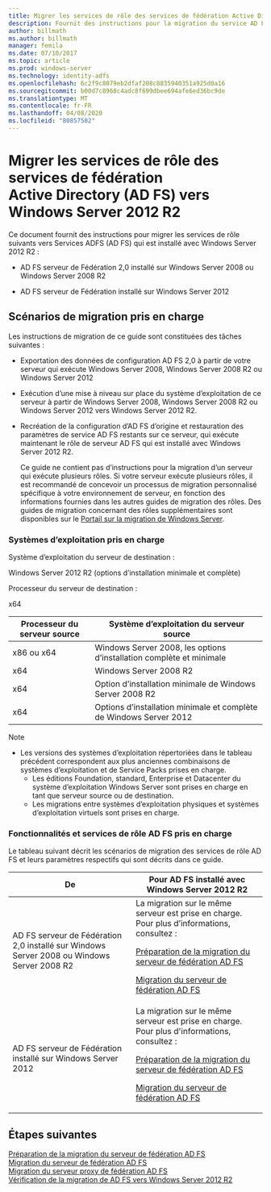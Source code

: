 ```yaml
---
title: Migrer les services de rôle des services de fédération Active Directory (AD FS) vers Windows Server 2012 R2
description: Fournit des instructions pour la migration du service AD FS vers Windows Server 2012 R2.
author: billmath
ms.author: billmath
manager: femila
ms.date: 07/10/2017
ms.topic: article
ms.prod: windows-server
ms.technology: identity-adfs
ms.openlocfilehash: 6c2f9c8079eb2dfaf208c8835940351a925d0a16
ms.sourcegitcommit: b00d7c8968c4adc8f699dbee694afe6ed36bc9de
ms.translationtype: MT
ms.contentlocale: fr-FR
ms.lasthandoff: 04/08/2020
ms.locfileid: "80857502"
---
```

# <a name="migrate-active-directory-federation-services-role-services-to-windows-server-2012-r2"></a>Migrer les services de rôle des services de fédération Active Directory (AD FS) vers Windows Server 2012 R2
 Ce document fournit des instructions pour migrer les services de rôle suivants vers Services ADFS (AD FS) qui est installé avec Windows Server 2012 R2 :  
  
-   AD FS serveur de Fédération 2,0 installé sur Windows Server 2008 ou Windows Server 2008 R2  
  
-   AD FS serveur de Fédération installé sur Windows Server 2012  
  
## <a name="supported-migration-scenarios"></a>Scénarios de migration pris en charge  
 Les instructions de migration de ce guide sont constituées des tâches suivantes :  
  
- Exportation des données de configuration AD FS 2,0 à partir de votre serveur qui exécute Windows Server 2008, Windows Server 2008 R2 ou Windows Server 2012  
  
- Exécution d’une mise à niveau sur place du système d’exploitation de ce serveur à partir de Windows Server 2008, Windows Server 2008 R2 ou Windows Server 2012 vers Windows Server 2012 R2. 
  
- Recréation de la configuration d’AD FS d’origine et restauration des paramètres de service AD FS restants sur ce serveur, qui exécute maintenant le rôle de serveur AD FS qui est installé avec Windows Server 2012 R2.  
  
  Ce guide ne contient pas d’instructions pour la migration d’un serveur qui exécute plusieurs rôles. Si votre serveur exécute plusieurs rôles, il est recommandé de concevoir un processus de migration personnalisé spécifique à votre environnement de serveur, en fonction des informations fournies dans les autres guides de migration des rôles. Des guides de migration concernant des rôles supplémentaires sont disponibles sur le [Portail sur la migration de Windows Server](https://go.microsoft.com/fwlink/?LinkId=247608).  
  
### <a name="supported-operating-systems"></a>Systèmes d’exploitation pris en charge  
 Système d’exploitation du serveur de destination :  
  
 Windows Server 2012 R2 (options d’installation minimale et complète)  
  
 Processeur du serveur de destination :  
  
 x64  
  
|Processeur du serveur source|Système d’exploitation du serveur source|  
|-----------------------------|------------------------------------|  
|x86 ou x64| Windows Server 2008, les options d’installation complète et minimale|  
|x64|Windows Server 2008 R2|  
|x64|Option d’installation minimale de Windows Server 2008 R2|  
|x64|Options d’installation minimale et complète de Windows Server 2012|  
  
> [!NOTE]
> - Les versions des systèmes d’exploitation répertoriées dans le tableau précédent correspondent aux plus anciennes combinaisons de systèmes d’exploitation et de Service Packs prises en charge.  
>   -   Les éditions Foundation, standard, Enterprise et Datacenter du système d’exploitation Windows Server sont prises en charge en tant que serveur source ou de destination.  
>   -   Les migrations entre systèmes d’exploitation physiques et systèmes d’exploitation virtuels sont prises en charge.  
  
### <a name="supported-ad-fs-role-services-and-features"></a>Fonctionnalités et services de rôle AD FS pris en charge  
 Le tableau suivant décrit les scénarios de migration des services de rôle AD FS et leurs paramètres respectifs qui sont décrits dans ce guide.  
  
|De|Pour AD FS installé avec Windows Server 2012 R2|  
|----------|----------------------------------------------------------------------------------------------|  
|AD FS serveur de Fédération 2,0 installé sur Windows Server 2008 ou Windows Server 2008 R2|La migration sur le même serveur est prise en charge. Pour plus d’informations, consultez :<p> [Préparation de la migration du serveur de fédération AD FS](prepare-migrate-ad-fs-server-r2.md)<p> [Migration du serveur de fédération AD FS](migrate-ad-fs-fed-server-r2.md)|  
|AD FS serveur de Fédération installé sur Windows Server 2012|La migration sur le même serveur est prise en charge.  Pour plus d'informations, consultez :<p> [Préparation de la migration du serveur de fédération AD FS](prepare-migrate-ad-fs-server-r2.md)<p> [Migration du serveur de fédération AD FS](migrate-ad-fs-fed-server-r2.md)|  
  
## <a name="next-steps"></a>Étapes suivantes
 [Préparation de la migration du serveur de fédération AD FS](prepare-migrate-ad-fs-server-r2.md)   
 [Migration du serveur de fédération AD FS](migrate-ad-fs-fed-server-r2.md)   
 [Migration du serveur proxy de fédération AD FS](migrate-fed-server-proxy-r2.md)   
 [Vérification de la migration de AD FS vers Windows Server 2012 R2](verify-ad-fs-migration.md)